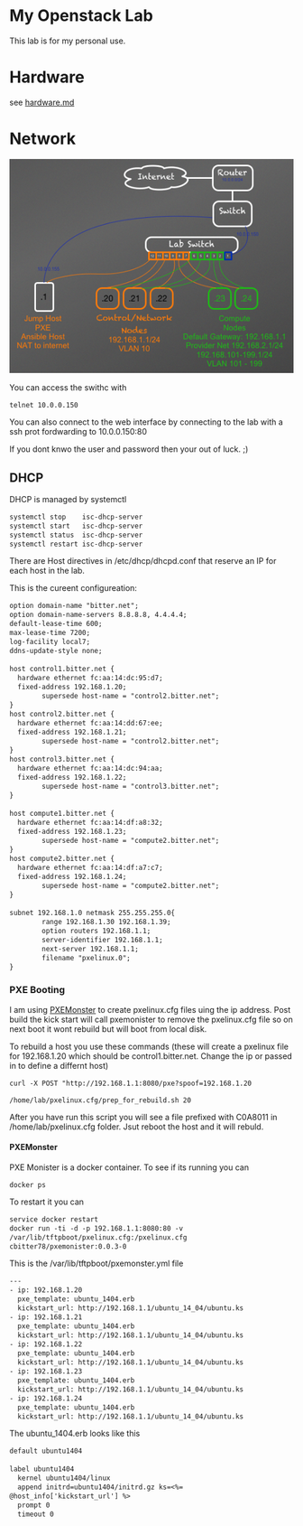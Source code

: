 # My Openstack Lab

This lab is for my personal use.  


# Hardware

see [hardware.md](hardware.md)


# Network


![image](lab.png)


You can access the swithc with
```
telnet 10.0.0.150

```

You can also connect to the web interface by connecting to the lab with a ssh prot fordwarding to 10.0.0.150:80

If you dont knwo the user and password then your out of luck.  ;)


## DHCP


DHCP is managed by systemctl

```
systemctl stop    isc-dhcp-server
systemctl start   isc-dhcp-server
systemctl status  isc-dhcp-server
systemctl restart isc-dhcp-server
```

There are Host directives in /etc/dhcp/dhcpd.conf that reserve an IP for each host in the lab.

This is the cureent configureation:

```
option domain-name "bitter.net";
option domain-name-servers 8.8.8.8, 4.4.4.4;
default-lease-time 600;
max-lease-time 7200;
log-facility local7;
ddns-update-style none;

host control1.bitter.net {
  hardware ethernet fc:aa:14:dc:95:d7;
  fixed-address 192.168.1.20;
        supersede host-name = "control2.bitter.net";
}
host control2.bitter.net {
  hardware ethernet fc:aa:14:dd:67:ee;
  fixed-address 192.168.1.21;
        supersede host-name = "control2.bitter.net";
}
host control3.bitter.net {
  hardware ethernet fc:aa:14:dc:94:aa;
  fixed-address 192.168.1.22;
        supersede host-name = "control3.bitter.net";
}

host compute1.bitter.net {
  hardware ethernet fc:aa:14:df:a8:32;
  fixed-address 192.168.1.23;
        supersede host-name = "compute2.bitter.net";
}
host compute2.bitter.net {
  hardware ethernet fc:aa:14:df:a7:c7;
  fixed-address 192.168.1.24;
        supersede host-name = "compute2.bitter.net";
}

subnet 192.168.1.0 netmask 255.255.255.0{
        range 192.168.1.30 192.168.1.39;
        option routers 192.168.1.1;
        server-identifier 192.168.1.1;
        next-server 192.168.1.1;
        filename "pxelinux.0";
}

```

### PXE Booting 

I am using [PXEMonster](https://github.com/cbitter78/pxemonster) to create pxelinux.cfg files uing the ip address.  Post build the kick start will call pxemonister to remove the pxelinux.cfg file so on next boot it wont rebuild but will boot from local disk. 


To rebuild a host you use these commands (these will create a pxelinux file for 192.168.1.20 which should be control1.bitter.net.  Change the ip or passed in to define a differnt host)

```
curl -X POST "http://192.168.1.1:8080/pxe?spoof=192.168.1.20

```


```
/home/lab/pxelinux.cfg/prep_for_rebuild.sh 20
```
After you have run this script you will see a file prefixed with C0A8011 in /home/lab/pxelinux.cfg folder.   Jsut reboot the host and it will rebuld.

#### PXEMonster


PXE Monister is a docker container.  To see if its running you can 

```
docker ps

```

To restart it you can 

```
service docker restart
docker run -ti -d -p 192.168.1.1:8080:80 -v /var/lib/tftpboot/pxelinux.cfg:/pxelinux.cfg cbitter78/pxemonister:0.0.3-0

```

This is the /var/lib/tftpboot/pxemonster.yml file

```
---
- ip: 192.168.1.20
  pxe_template: ubuntu_1404.erb
  kickstart_url: http://192.168.1.1/ubuntu_14_04/ubuntu.ks
- ip: 192.168.1.21
  pxe_template: ubuntu_1404.erb
  kickstart_url: http://192.168.1.1/ubuntu_14_04/ubuntu.ks
- ip: 192.168.1.22
  pxe_template: ubuntu_1404.erb
  kickstart_url: http://192.168.1.1/ubuntu_14_04/ubuntu.ks
- ip: 192.168.1.23
  pxe_template: ubuntu_1404.erb
  kickstart_url: http://192.168.1.1/ubuntu_14_04/ubuntu.ks
- ip: 192.168.1.24
  pxe_template: ubuntu_1404.erb
  kickstart_url: http://192.168.1.1/ubuntu_14_04/ubuntu.ks

```

The ubuntu_1404.erb looks like this

```
default ubuntu1404

label ubuntu1404
  kernel ubuntu1404/linux
  append initrd=ubuntu1404/initrd.gz ks=<%= @host_info['kickstart_url'] %>
  prompt 0
  timeout 0

```
